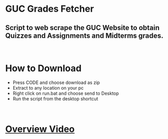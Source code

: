 # GUC Grades Fetcher

## Script to web scrape the GUC Website to obtain Quizzes and Assignments and Midterms grades.
<br>

# How to Download

+ Press CODE and choose download as zip
+ Extract to any location on your pc
+ Right click on run.bat and choose send to Desktop
+ Run the script from the desktop shortcut

<br>

# [Overview Video](http://dev.nodeca.com)